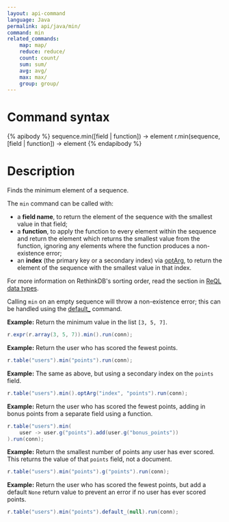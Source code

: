 ```yaml
---
layout: api-command
language: Java 
permalink: api/java/min/
command: min
related_commands:
    map: map/
    reduce: reduce/
    count: count/
    sum: sum/
    avg: avg/
    max: max/
    group: group/
---
```


# Command syntax #

{% apibody %}
sequence.min([field | function]) &rarr; element
r.min(sequence, [field | function]) &rarr; element
{% endapibody %}

# Description #

Finds the minimum element of a sequence.

The `min` command can be called with:

* a **field name**, to return the element of the sequence with the smallest value in that field;
* a **function**, to apply the function to every element within the sequence and return the element which returns the smallest value from the function, ignoring any elements where the function produces a non-existence error;
* an **index** (the primary key or a secondary index) via [optArg](/api/java/optarg), to return the element of the sequence with the smallest value in that index.

For more information on RethinkDB's sorting order, read the section in [ReQL data types](/docs/data-types/#sorting-order).

Calling `min` on an empty sequence will throw a non-existence error; this can be handled using the [default_](/api/java/default/) command.

__Example:__ Return the minimum value in the list `[3, 5, 7]`.

```java
r.expr(r.array(3, 5, 7)).min().run(conn);
```

__Example:__ Return the user who has scored the fewest points.

```java
r.table("users").min("points").run(conn);
```

__Example:__ The same as above, but using a secondary index on the `points` field.

```java
r.table("users").min().optArg("index", "points").run(conn);
```

__Example:__ Return the user who has scored the fewest points, adding in bonus points from a separate field using a function.

```java
r.table("users").min(
    user -> user.g("points").add(user.g("bonus_points"))
).run(conn);
```

__Example:__ Return the smallest number of points any user has ever scored. This returns the value of that `points` field, not a document.

```java
r.table("users").min("points").g("points").run(conn);
```

__Example:__ Return the user who has scored the fewest points, but add a default `None` return value to prevent an error if no user has ever scored points.

```java
r.table("users").min("points").default_(null).run(conn);
```
